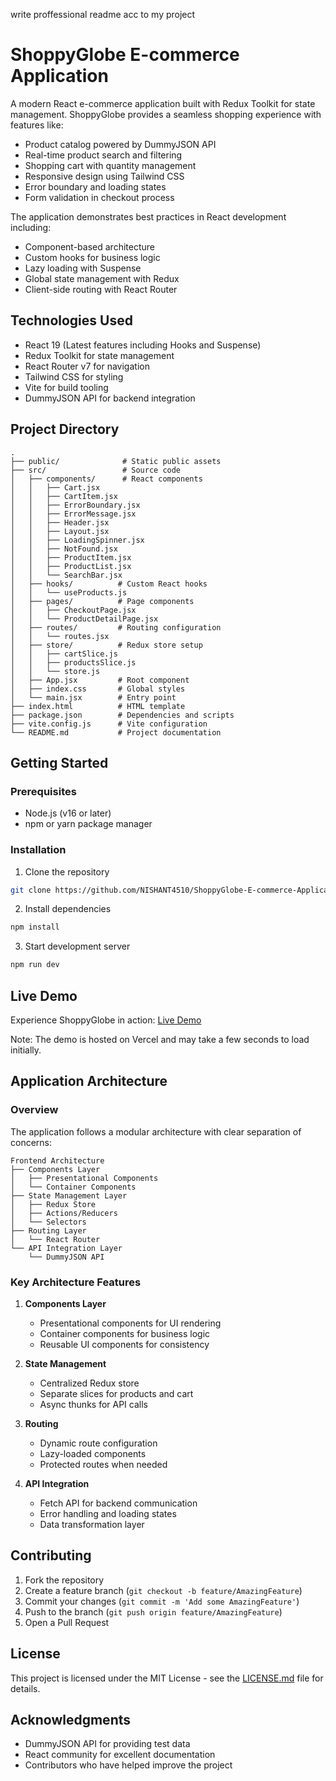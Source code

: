 write proffessional readme acc to my project
# ShoppyGlobe E-commerce Application

A modern React e-commerce application built with Redux Toolkit for state management. ShoppyGlobe provides a seamless shopping experience with features like:

- Product catalog powered by DummyJSON API
- Real-time product search and filtering
- Shopping cart with quantity management
- Responsive design using Tailwind CSS
- Error boundary and loading states
- Form validation in checkout process

The application demonstrates best practices in React development including:
- Component-based architecture 
- Custom hooks for business logic
- Lazy loading with Suspense
- Global state management with Redux
- Client-side routing with React Router


## Technologies Used

- React 19 (Latest features including Hooks and Suspense)
- Redux Toolkit for state management
- React Router v7 for navigation
- Tailwind CSS for styling
- Vite for build tooling
- DummyJSON API for backend integration

## Project Directory

```
.
├── public/              # Static public assets
├── src/                 # Source code
│   ├── components/      # React components
│   │   ├── Cart.jsx
│   │   ├── CartItem.jsx
│   │   ├── ErrorBoundary.jsx
│   │   ├── ErrorMessage.jsx
│   │   ├── Header.jsx
│   │   ├── Layout.jsx
│   │   ├── LoadingSpinner.jsx
│   │   ├── NotFound.jsx
│   │   ├── ProductItem.jsx
│   │   ├── ProductList.jsx
│   │   └── SearchBar.jsx
│   ├── hooks/          # Custom React hooks
│   │   └── useProducts.js
│   ├── pages/          # Page components
│   │   ├── CheckoutPage.jsx
│   │   └── ProductDetailPage.jsx
│   ├── routes/         # Routing configuration
│   │   └── routes.jsx
│   ├── store/          # Redux store setup
│   │   ├── cartSlice.js
│   │   ├── productsSlice.js
│   │   └── store.js
│   ├── App.jsx         # Root component
│   ├── index.css       # Global styles
│   └── main.jsx        # Entry point
├── index.html          # HTML template
├── package.json        # Dependencies and scripts
├── vite.config.js      # Vite configuration
└── README.md           # Project documentation
```

## Getting Started

### Prerequisites

- Node.js (v16 or later)
- npm or yarn package manager

### Installation

1. Clone the repository
```bash
git clone https://github.com/NISHANT4510/ShoppyGlobe-E-commerce-Application.git
```

2. Install dependencies
```bash
npm install
```

3. Start development server
```bash
npm run dev
```

## Live Demo

Experience ShoppyGlobe in action: [Live Demo](https://shoppy-globe-e-commerce-application-7ttk.vercel.app/)

Note: The demo is hosted on Vercel and may take a few seconds to load initially.

## Application Architecture

### Overview
The application follows a modular architecture with clear separation of concerns:

```
Frontend Architecture
├── Components Layer
│   ├── Presentational Components
│   └── Container Components
├── State Management Layer
│   ├── Redux Store
│   ├── Actions/Reducers
│   └── Selectors
├── Routing Layer
│   └── React Router
└── API Integration Layer
    └── DummyJSON API
```

### Key Architecture Features

1. **Components Layer**
   - Presentational components for UI rendering
   - Container components for business logic
   - Reusable UI components for consistency

2. **State Management**
   - Centralized Redux store
   - Separate slices for products and cart
   - Async thunks for API calls

3. **Routing**
   - Dynamic route configuration
   - Lazy-loaded components
   - Protected routes when needed

4. **API Integration**
   - Fetch API for backend communication
   - Error handling and loading states
   - Data transformation layer


## Contributing

1. Fork the repository
2. Create a feature branch (`git checkout -b feature/AmazingFeature`)
3. Commit your changes (`git commit -m 'Add some AmazingFeature'`)
4. Push to the branch (`git push origin feature/AmazingFeature`)
5. Open a Pull Request

## License

This project is licensed under the MIT License - see the [LICENSE.md](LICENSE.md) file for details.

## Acknowledgments

- DummyJSON API for providing test data
- React community for excellent documentation
- Contributors who have helped improve the project